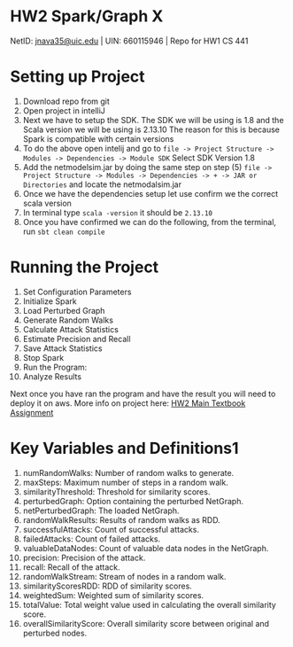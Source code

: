 # HW2 Spark/Graph X

NetID: jnava35@uic.edu | UIN: 660115946 | Repo for HW1 CS 441

# Setting up Project

1. Download repo from git
2. Open project in intelliJ 
3. Next we have to setup the SDK. The SDK we will be using is 1.8 and the Scala version we will be using is 2.13.10
   The reason for this is because Spark is compatible with certain versions
5. To do the above open intelij and go to `file -> Project Structure -> Modules -> Dependencies -> Module SDK` Select SDK Version 1.8
6. Add the netmodelsim.jar by doing the same step on step (5)
   `file -> Project Structure -> Modules -> Dependencies -> + -> JAR or Directories` and locate the netmodalsim.jar
8. Once we have the dependencies setup let use confirm we the correct scala version
9. In terminal type `scala -version` it should be `2.13.10`
10. Once you have confirmed we can do the following, from the terminal, run `sbt clean compile`

# Running the Project

1. Set Configuration Parameters
2. Initialize Spark
3. Load Perturbed Graph
4. Generate Random Walks
5. Calculate Attack Statistics
6. Estimate Precision and Recall
7. Save Attack Statistics
8. Stop Spark
9. Run the Program:
10. Analyze Results
 
Next once you have ran the program and have the result you will 
need to deploy it on aws. More info on project here: 
[HW2 Main Textbook Assignment](https://github.com/0x1DOCD00D/CS441_Fall2023/blob/main/Homework2.md)


# Key Variables and Definitions1
1. numRandomWalks: Number of random walks to generate.
2. maxSteps: Maximum number of steps in a random walk.
3. similarityThreshold: Threshold for similarity scores.
4. perturbedGraph: Option containing the perturbed NetGraph.
5. netPerturbedGraph: The loaded NetGraph.
6. randomWalkResults: Results of random walks as RDD.
7. successfulAttacks: Count of successful attacks.
8. failedAttacks: Count of failed attacks.
9. valuableDataNodes: Count of valuable data nodes in the NetGraph.
10. precision: Precision of the attack.
11. recall: Recall of the attack.
12. randomWalkStream: Stream of nodes in a random walk.
13. similarityScoresRDD: RDD of similarity scores.
14. weightedSum: Weighted sum of similarity scores.
15. totalValue: Total weight value used in calculating the overall similarity score.
16. overallSimilarityScore: Overall similarity score between original and perturbed nodes.

